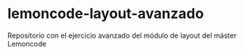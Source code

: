 # lemoncode-layout-avanzado
Repositorio con el ejercicio avanzado del módulo de layout del máster Lemoncode
